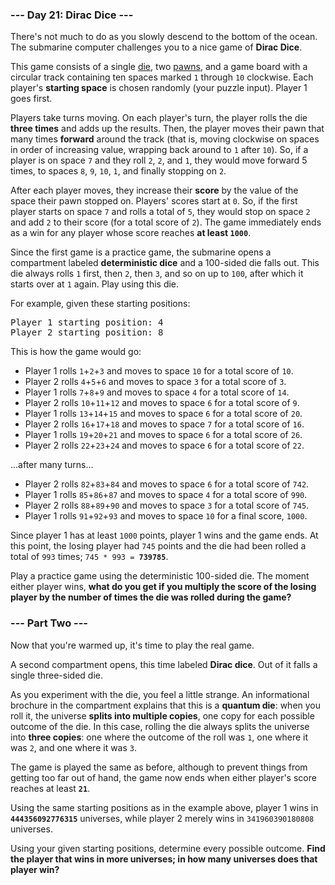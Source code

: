 ### --- Day 21: Dirac Dice ---

There's not much to do as you slowly descend to the bottom of the ocean. The submarine computer
challenges you to a nice game of <b>Dirac Dice</b>.

This game consists of a single [die](https://en.wikipedia.org/wiki/Dice), two
[pawns](https://en.wikipedia.org/wiki/Glossary_of_board_games#piece), and a game board with a
circular track containing ten spaces marked <code>1</code> through <code>10</code> clockwise. Each
player's <b>starting space</b> is chosen randomly (your puzzle input). Player 1 goes first.

Players take turns moving. On each player's turn, the player rolls the die <b>three times</b> and
adds up the results. Then, the player moves their pawn that many times <b>forward</b> around the
track (that is, moving clockwise on spaces in order of increasing value, wrapping back around to
<code>1</code> after <code>10</code>). So, if a player is on space <code>7</code> and they roll
<code>2</code>, <code>2</code>, and <code>1</code>, they would move forward 5 times, to spaces
<code>8</code>, <code>9</code>, <code>10</code>, <code>1</code>, and finally stopping on
<code>2</code>.

After each player moves, they increase their <b>score</b> by the value of the space their pawn
stopped on. Players' scores start at <code>0</code>. So, if the first player starts on space
<code>7</code> and rolls a total of <code>5</code>, they would stop on space <code>2</code> and add
<code>2</code> to their score (for a total score of <code>2</code>). The game immediately ends as a
win for any player whose score reaches <b>at least <code>1000</code></b>.

Since the first game is a practice game, the submarine opens a compartment labeled <b>deterministic
dice</b> and a 100-sided die falls out. This die always rolls <code>1</code> first, then
<code>2</code>, then <code>3</code>, and so on up to <code>100</code>, after which it starts over at
<code>1</code> again. Play using this die.

For example, given these starting positions:

<pre>
Player 1 starting position: 4
Player 2 starting position: 8
</pre>

This is how the game would go:

- Player 1 rolls <code>1</code>+<code>2</code>+<code>3</code> and moves to space <code>10</code> for
  a total score of <code>10</code>.
- Player 2 rolls <code>4</code>+<code>5</code>+<code>6</code> and moves to space <code>3</code> for
  a total score of <code>3</code>.
- Player 1 rolls <code>7</code>+<code>8</code>+<code>9</code> and moves to space <code>4</code> for
  a total score of <code>14</code>.
- Player 2 rolls <code>10</code>+<code>11</code>+<code>12</code> and moves to space <code>6</code>
  for a total score of <code>9</code>.
- Player 1 rolls <code>13</code>+<code>14</code>+<code>15</code> and moves to space <code>6</code>
  for a total score of <code>20</code>.
- Player 2 rolls <code>16</code>+<code>17</code>+<code>18</code> and moves to space <code>7</code>
  for a total score of <code>16</code>.
- Player 1 rolls <code>19</code>+<code>20</code>+<code>21</code> and moves to space <code>6</code>
  for a total score of <code>26</code>.
- Player 2 rolls <code>22</code>+<code>23</code>+<code>24</code> and moves to space <code>6</code>
  for a total score of <code>22</code>.

...after many turns...

- Player 2 rolls <code>82</code>+<code>83</code>+<code>84</code> and moves to space <code>6</code>
  for a total score of <code>742</code>.
- Player 1 rolls <code>85</code>+<code>86</code>+<code>87</code> and moves to space <code>4</code>
  for a total score of <code>990</code>.
- Player 2 rolls <code>88</code>+<code>89</code>+<code>90</code> and moves to space <code>3</code>
  for a total score of <code>745</code>.
- Player 1 rolls <code>91</code>+<code>92</code>+<code>93</code> and moves to space <code>10</code>
  for a final score, <code>1000</code>.

Since player 1 has at least <code>1000</code> points, player 1 wins and the game ends. At this
point, the losing player had <code>745</code> points and the die had been rolled a total of
<code>993</code> times; <code>745 * 993 = <b>739785</b></code>.

Play a practice game using the deterministic 100-sided die. The moment either player wins, <b>what
do you get if you multiply the score of the losing player by the number of times the die was rolled
during the game?</b>

### --- Part Two ---

Now that you're warmed up, it's time to play the real game.

A second compartment opens, this time labeled <b>Dirac dice</b>. Out of it falls a single
three-sided die.

As you experiment with the die, you feel a little strange. An informational brochure in the
compartment explains that this is a <b>quantum die</b>: when you roll it, the universe <b>splits
into multiple copies</b>, one copy for each possible outcome of the die. In this case, rolling the
die always splits the universe into <b>three copies</b>: one where the outcome of the roll was
<code>1</code>, one where it was <code>2</code>, and one where it was <code>3</code>.

The game is played the same as before, although to prevent things from getting too far out of hand,
the game now ends when either player's score reaches at least <b><code>21</code></b>.

Using the same starting positions as in the example above, player 1 wins in
<b><code>444356092776315</code></b> universes, while player 2 merely wins in
<code>341960390180808</code> universes.

Using your given starting positions, determine every possible outcome. <b>Find the player that wins
in more universes; in how many universes does that player win?</b>
